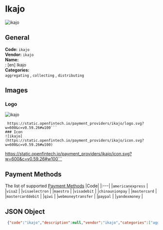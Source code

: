 # Ikajo 
![ikajo](https://static.openfintech.io/payment_providers/ikajo/logo.svg?w=600&c=v0.59.26#w100)  
## General 
**Code:** `ikajo`  
**Vendor:** `ikajo`  
**Name:**  
:	[en] Ikajo  
**Categories:**  
`aggregating`  , `collecting`  , `distributing`  
## Images 
### Logo 
![ikajo](https://static.openfintech.io/payment_providers/ikajo/logo.svg?w=600&c=v0.59.26#w100)  
```
 https://static.openfintech.io/payment_providers/ikajo/logo.svg?w=600&c=v0.59.26#w100```  
### Icon 
![ikajo](https://static.openfintech.io/payment_providers/ikajo/icon.svg?w=600&c=v0.59.26#w100)  
```
 https://static.openfintech.io/payment_providers/ikajo/icon.svg?w=600&c=v0.59.26#w100```  
## Payment Methods 
The list of supported  [Payment Methods](#) 
|Code| 
|:---| 
|`americanexpress` | 
|`visa2` | 
|`visaelectron` | 
|`maestro` | 
|`visadebit` | 
|`chinaunionpay` | 
|`mastercard` | 
|`mastercarddebit` | 
|`qiwi` | 
|`webmoneytransfer` | 
|`paypal` | 
|`yandexmoney` | 
 
## JSON Object 
```json
 {"code":"ikajo","description":null,"vendor":"ikajo","categories":["aggregating","collecting","distributing"],"countries":null,"payment_method":["americanexpress","visa2","visaelectron","maestro","visadebit","chinaunionpay","mastercard","mastercarddebit","qiwi","webmoneytransfer","paypal","yandexmoney"],"payout_method":null,"metadata":{"about_payments_code":"ikajo"},"name":{"en":"Ikajo"}}```  

